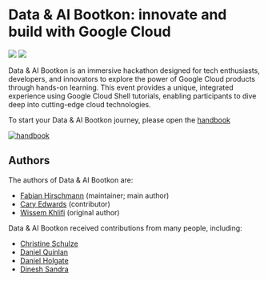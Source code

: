 # Data & AI Bootkon: innovate and build with Google Cloud

![](https://img.shields.io/github/actions/workflow/status/fhirschmann/bootkon/mdbook.yml?label=handbook%20build) ![](https://img.shields.io/github/last-commit/fhirschmann/bootkon) 


Data & AI Bootkon is an immersive hackathon designed for tech enthusiasts, developers, and innovators to explore the power of Google Cloud products through hands-on learning. This event provides a unique, integrated experience using Google Cloud Shell tutorials, enabling participants to dive deep into cutting-edge cloud technologies.

To start your Data & AI Bootkon journey, please open the [handbook](https://fhirschmann.github.io/bootkon)

[![handbook](https://img.shields.io/badge/Handbook-37a779?style=for-the-badge)](https://fhirschmann.github.io/bootkon)

## Authors

The authors of Data & AI Bootkon are:
- [Fabian Hirschmann](https://www.linkedin.com/in/fhirschmann/) (maintainer; main author)
- [Cary Edwards](https://www.linkedin.com/in/cary-edwards-a3a557a6/) (contributor)
- [Wissem Khlifi](https://www.linkedin.com/in/orawiss/) (original author)

Data & AI Bootkon received contributions from many people, including:
- [Christine Schulze](https://www.linkedin.com/in/christine-schulze-33822765/)
- [Daniel Quinlan](https://www.linkedin.com/in/%F0%9F%8C%8Ddaniel-quinlan-51126016/)
- [Daniel Holgate](https://www.linkedin.com/in/danielholgate/)
- [Dinesh Sandra](https://www.linkedin.com/in/sandradinesh/)
